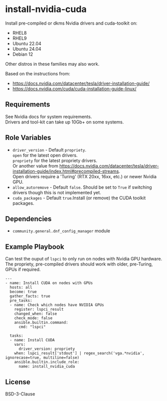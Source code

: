 install-nvidia-cuda
=========

Install pre-compiled or dkms Nvidia drivers and cuda-toolkit on:  
- RHEL8
- RHEL9
- Ubuntu 22.04
- Ubuntu 24.04
- Debian 12

Other distros in these families may also work.  
  
Based on the instructions from:  
- https://docs.nvidia.com/datacenter/tesla/driver-installation-guide/
- https://docs.nvidia.com/cuda/cuda-installation-guide-linux/

Requirements
------------

See Nvidia docs for system requirements.  
Drivers and tool-kit can take up 10Gb+ on some systems.  

Role Variables
--------------

- `driver_version` - Default `propriety`.  
  `open` for the latest open drivers.  
  `propriety` for the latest propriety drivers.  
   Or another value from https://docs.nvidia.com/datacenter/tesla/driver-installation-guide/index.html#precompiled-streams.  
   Open drivers require a 'Turing' (RTX 20xx, 16xx, etc.) or newer Nvidia GPU.  
- `allow_autoremove` - Default `false`. Should be set to `True` if switching drivers though this is not implemented yet.
- `cuda_packages` - Default `true`.Install (or remove) the CUDA toolkit packages.  

Dependencies
------------

- `community.general.dnf_config_manager` module

Example Playbook
----------------

Can test the ouput of `lspci` to only run on nodes with Nvidia GPU hardware.
The propriety, pre-compiled drivers should work with older, pre-Turing, GPUs if required.  
```
---
- name: Install CUDA on nodes with GPUs
  hosts: all
  become: true
  gather_facts: true
  pre_tasks:
  - name: Check which nodes have NVIDIA GPUs
    register: lspci_result
    changed_when: false
    check_mode: false
    ansible.builtin.command:
      cmd: "lspci"

  tasks:
  - name: Install CUDA
    vars:
      driver_version: propriety
    when: lspci_result['stdout'] | regex_search('vga.*nvidia', ignorecase=true, multiline=false)
    ansible.builtin.include_role:
      name: install_nvidia_cuda
```

License
-------

BSD-3-Clause

